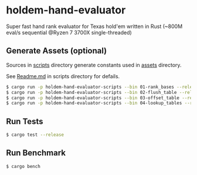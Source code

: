 # holdem-hand-evaluator

Super fast hand rank evaluator for Texas hold'em written in Rust (~800M eval/s sequential @Ryzen 7 3700X single-threaded)

## Generate Assets (optional)

Sources in [scripts](scripts) directory generate constants used in [assets](assets) directory.

See [Readme.md](scripts/Readme.md) in scripts directory for defails.

```sh
$ cargo run -p holdem-hand-evaluator-scripts --bin 01-rank_bases --release
$ cargo run -p holdem-hand-evaluator-scripts --bin 02-flush_table --release
$ cargo run -p holdem-hand-evaluator-scripts --bin 03-offset_table --release
$ cargo run -p holdem-hand-evaluator-scripts --bin 04-lookup_tables --release
```

## Run Tests

```sh
$ cargo test --release
```

## Run Benchmark

```sh
$ cargo bench
```

